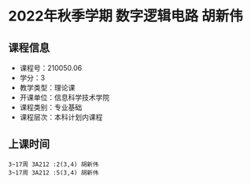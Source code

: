 # 2022年秋季学期 数字逻辑电路 胡新伟






## 课程信息

- 课程号：210050.06
- 学分：3
- 教学类型：理论课
- 开课单位：信息科学技术学院
- 课程类别：专业基础
- 课程层次：本科计划内课程

## 上课时间

```
3~17周 3A212 :2(3,4) 胡新伟
3~17周 3A212 :5(3,4) 胡新伟
```

